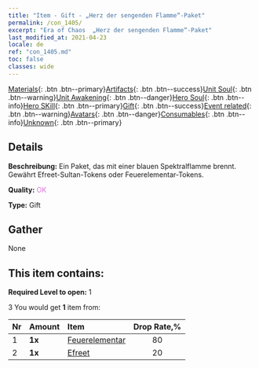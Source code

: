 ```yaml
---
title: "Item - Gift - „Herz der sengenden Flamme“-Paket"
permalink: /con_1405/
excerpt: "Era of Chaos  „Herz der sengenden Flamme“-Paket"
last_modified_at: 2021-04-23
locale: de
ref: "con_1405.md"
toc: false
classes: wide
---
```

 [Materials](/ItemsDE/){: .btn .btn--primary}[Artifacts](/ItemsDE/Artifacts/){: .btn .btn--success}[Unit Soul](/ItemsDE/UnitSoul/){: .btn .btn--warning}[Unit Awakening](/ItemsDE/UnitAwakening/){: .btn .btn--danger}[Hero Soul](/ItemsDE/HeroSoul/){: .btn .btn--info}[Hero SKill](/ItemsDE/HeroSkill/){: .btn .btn--primary}[Gift](/ItemsDE/Gift/){: .btn .btn--success}[Event related](/ItemsDE/Events/){: .btn .btn--warning}[Avatars](/ItemsDE/Avatars/){: .btn .btn--danger}[Consumables](/ItemsDE/Consumables/){: .btn .btn--info}[Unknown](/ItemsDE/Unknown/){: .btn .btn--primary}

## Details
 **Beschreibung:** Ein Paket, das mit einer blauen Spektralflamme brennt. Gewährt Efreet-Sultan-Tokens oder Feuerelementar-Tokens.

 **Quality:** <span style="color: #DA70D6">OK</span>

 **Type:** Gift

## Gather

  None

## This item contains:

 **Required Level to open:** 1

 3 You would get **1** item  from:

  | Nr | Amount |     Item    | Drop Rate,% |
  |:---|:-------|:------------|:---------:|
  | 1 |  **1x** | [Feuerelementar](/ItemsDE/unt_265/) | 80 | 
  | 2 |  **1x** | [Efreet](/ItemsDE/unt_231/) | 20 | 
